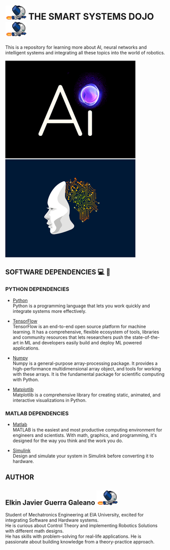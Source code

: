# <img src="https://github.com/Elkinmt19/smart-systems-dojo/blob/main/assets/imgs/robotboy_fly.gif"/> THE SMART SYSTEMS DOJO <img src="https://github.com/Elkinmt19/smart-systems-dojo/blob/main/assets/imgs/robotboy_fly.gif"/>

This is a repository for learning more about AI, neural networks and intelligent systems and integrating all these topics into the world of robotics. <br>  
 <img src="https://github.com/Elkinmt19/smart-systems-dojo/blob/main/assets/imgs/ai-sun-type.gif"
      width="410"/>
 <img src="https://github.com/Elkinmt19/smart-systems-dojo/blob/main/assets/imgs/ai-ai.gif"
      width="410"/>

## SOFTWARE DEPENDENCIES :computer: :brain:
### PYTHON DEPENDENCIES
* [Python](https://www.python.org/) <br>
Python is a programming language that lets you work quickly and integrate systems more effectively.  

* [TensorFlow](https://www.tensorflow.org/) <br>
TensorFlow is an end-to-end open source platform for machine learning. It has a comprehensive, flexible ecosystem of tools, libraries and community resources that lets researchers push the state-of-the-art in ML and developers easily build and deploy ML powered applications.
* [Numpy](https://numpy.org/) <br>
Numpy is a general-purpose array-processing package. It provides a high-performance multidimensional array object, and tools for working with these arrays. It is the fundamental package for scientific computing with Python.

* [Matplotlib](https://matplotlib.org/) <br>
Matplotlib is a comprehensive library for creating static, animated, and interactive visualizations in Python.

### MATLAB DEPENDENCIES
* [Matlab](https://matlab.mathworks.com/) <br>
MATLAB is the easiest and most productive computing environment for engineers and scientists. With math, graphics, and programming, it's designed for the way you think and the work you do.

* [Simulink](https://la.mathworks.com/products/simulink.html) <br>
Design and simulate your system in Simulink before converting it to hardware.

## AUTHOR

## Elkin Javier Guerra Galeano <img src="https://github.com/Elkinmt19/computer-vision-dojo/blob/main/assets/imgs/robotboy_fly.gif"/>

Student of Mechatronics Engineering at EIA University, excited for integrating Software and Hardware systems. <br>
He is curious about Control Theory and implementing Robotics Solutions with different math designs. <br>
He has skills with problem-solving for real-life applications. He is passionate about building knowledge from a theory-practice approach. <br>

